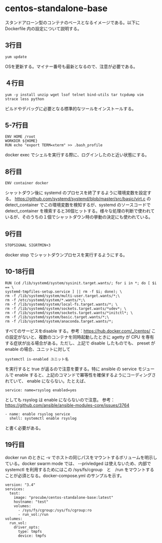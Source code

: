 # centos-standalone-base

スタンドアローン型のコンテナのベースとなるイメージである。以下に Dockerfile 内の設定について説明する。

## 3行目
```
yum update
```
OSを更新する。マイナー番号も最新となるので、注意が必要である。

## ４行目
```
yum -y install unzip wget lsof telnet bind-utils tar tcpdump vim strace less python
```
ビルドやデバッグに必要となる標準的なツールをインストールする。

## 5-7行目
```
ENV HOME /root
WORKDIR ${HOME}
RUN echo "export TERM=xterm" >> .bash_profile
```
docker exec でシェルを実行する際に、ログインしたのと近い状態にする。

## 8行目
```
ENV container docker
```
シャットダウン後に systemd のプロセスを終了するように環境変数を設定する。
https://github.com/systemd/systemd/blob/master/src/basic/virt.c
の detect_container でこの環境変数を検知するが、systemd のソースコードで detect_container を検索すると36個ヒットする。様々な処理の判断で使われているが、そのうちの１個でシャットダウン時の挙動の決定にも使われている。

## 9行目
```
STOPSIGNAL SIGRTMIN+3
```
docker stop でシャットダウンプロセスを実行するようにする。

## 10-18行目
```
RUN (cd /lib/systemd/system/sysinit.target.wants/; for i in *; do [ $i == \
systemd-tmpfiles-setup.service ] || rm -f $i; done); \
rm -f /lib/systemd/system/multi-user.target.wants/*;\
rm -f /etc/systemd/system/*.wants/*;\
rm -f /lib/systemd/system/local-fs.target.wants/*; \
rm -f /lib/systemd/system/sockets.target.wants/*udev*; \
rm -f /lib/systemd/system/sockets.target.wants/*initctl*; \
rm -f /lib/systemd/system/basic.target.wants/*;\
rm -f /lib/systemd/system/anaconda.target.wants/*;
```
すべてのサービスをdisable する。参考：https://hub.docker.com/_/centos/
この設定がないと、複数のコンテナを同時起動したときに agetty が CPU を専有する症状が出る場合がある。ただし、上記で disable したものでも、 preset が enable の場合、ユニットに対して
```
systemctl is-enabled ユニット名
```
を実行すると true が返るので注意を要する。特に ansible の service モジュールで enable すると、上記のコマンドで冪等性を確保するようにコーディングされていて、 enable にならない。たとえば、
```
service: name=rsyslog enabled=yes
```
としても rsyslog は enable にならないので注意。
参考：https://github.com/ansible/ansible-modules-core/issues/3764
```
- name: enable rsyslog service
  shell: systemctl enable rsyslog
```
と書く必要がある。  

## 19行目
docker run のときに -v でホストの同じパスをマウントするボリュームを明示している。docker swarm mode では、 --privledged は使えないため、内部で systemctl を利用するためにはこの /sys/fs/cgroup　と　/run をマウントすることが必須となる。docker-compose.yml のサンプルを示す。
```
version: "3.4"
services:
  test:
    image: "procube/centos-standalone-base:latest"
    hostname: "test"
    volumes:
      - /sys/fs/cgroup:/sys/fs/cgroup:ro
      - run_vol:/run
volumes:
  run_vol:
    driver_opts:
      type: tmpfs
      device: tmpfs
```
